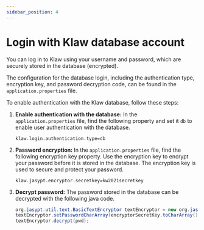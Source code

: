 ```yaml
---
sidebar_position: 4
---
```


# Login with Klaw database account

You can log in to Klaw using your username and password, which are securely stored in the database (encrypted).

The configuration for the database login, including the authentication type, encryption key, and password decryption
code, can be found in the `application.properties` file.

To enable authentication with the Klaw database, follow these steps:

1.  **Enable authentication with the database:** In the `application.properties` file, find the following property and
    set it
    `db` to enable user authentication with the database.

        klaw.login.authentication.type=db

2.  **Password encryption:** In the `application.properties` file, find the following encryption key property. Use the
    encryption key to encrypt your password before it is stored in the database. The encryption key is used to secure and
    protect your password.

    `klaw.jasypt.encryptor.secretkey=kw2021secretkey`

3.  **Decrypt password:** The password stored in the database can be decrypted with the following java code.

    ```java
    org.jasypt.util.text.BasicTextEncryptor textEncryptor = new org.jasypt.util.text.BasicTextEncryptor();
    textEncryptor.setPasswordCharArray(encryptorSecretKey.toCharArray());
    textEncryptor.decrypt(pwd);
    ```
